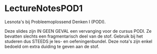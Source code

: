 # LectureNotesPOD1
Lesnota's bij Probleemoplossend Denken I (PODI).

Deze slides zijn IN GEEN GEVAL een vervanging voor de cursus PODI. Ze bevatten slechts een fragmentarisch deel van de stof. Gebruik bij het studeren dus STEEDS je les- en oefeningenbundel. Deze nota's zijn enkel bedoeld om extra duiding te geven aan de stof.
